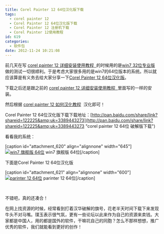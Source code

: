 ```yaml
---
title: Corel Painter 12 64位汉化版下载
tags:
  - corel painter 12
  - Corel Painter 12 64位汉化版下载
  - Corel Painter 12 注册机下载
  - Corel Painter 12使用教程
id: 619
categories:
  - 软件包
date: 2012-11-24 10:21:08
---
```


前几天在写 [corel painter 12 详细安装使用教程  ](http://www.pooy.net/corel-painter.html "corel painter 12 详细安装使用教程")的时候用的是[win7 32位专业版](http://www.pooy.net/windows7-ghost.html "windows7")做的测试一切很顺利。于是考虑大家很多用的是win7的64位版本的系统。所以就应该算是有义务去给大家分享一下[Corel Painter 12 64位汉化版](http://www.pooy.net/corel-painter-12-64.html "corel painter 12 64位 破解版下载")。

下载之后还是跟之前的 [corel painter 12 详细安装使用教程  ](http://www.pooy.net/corel-painter.html "corel painter 12 详细安装使用教程")里面写的一样的安装。

然后根据 [corel painter 12 如何汉化教程](http://www.pooy.net/corel-painter-12-chinese.html "corel painter 12 如何汉化教程")  汉化即可！

Corel Painter 12 64位汉化版下载下载地址：[http://pan.baidu.com/share/link?shareid=122225&amp;uk=3389443273](http://pan.baidu.com/share/link?shareid=122225&amp;uk=3389443273 "corel painter 12 64位 破解版下载")

看看我的系统：

[caption id="attachment_620" align="alignnone" width="645"][![](http://www.pooy.net/wp-content/uploads/2012/11/pooy.jpg "win7 旗舰版 64位")](http://www.pooy.net/wp-content/uploads/2012/11/pooy.jpg) win7 旗舰版 64位[/caption]

下面是Corel Painter 12 64位汉化版

[caption id="attachment_621" align="alignnone" width="600"][![](http://www.pooy.net/wp-content/uploads/2012/11/parinter-12-121.jpg "parinter 12 64位")](http://www.pooy.net/wp-content/uploads/2012/11/parinter-12-121.jpg) parinter 12 64位[/caption]

&nbsp;

不错吧，真的还凑合！

在网上找资源的时候，经常看到打着汉华破解的旗号，花老半天时间下载下来发现牛头不对马嘴。璞玉表示很气氛，更有一些论坛以此来作为自己的资源来卖钱。大家都是中国人，用的都是国外的软件，干嘛坑自己的同胞？怎么不那样想想，推广优秀的软件，我们就能看到更好的创作！